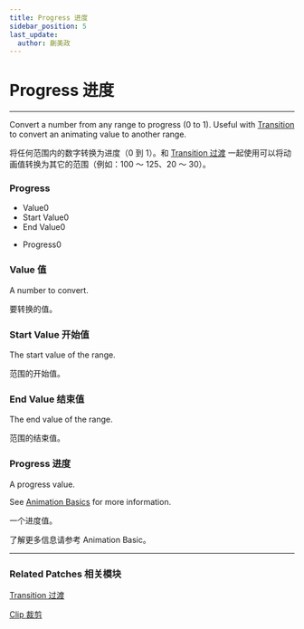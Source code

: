 ```yaml
---
title: Progress 进度
sidebar_position: 5
last_update:
  author: 蒯美政
---
```


# Progress 进度

---

Convert a number from any range to progress (0 to 1). Useful with [Transition](https://origami.design/documentation/patches/builtin.transition.html) to convert an animating value to another range.

将任何范围内的数字转换为进度（0 到 1）。和 [Transition 过渡](./Transition.md) 一起使用可以将动画值转换为其它的范围（例如：100 ～ 125、20 ～ 30）。

<div className="patch-container">
    <div className="patch processor">
        <h3>Progress</h3>
        <ul className="inputs">
            <li>Value<span>0</span></li>
            <li>Start Value<span>0</span></li>
            <li>End Value<span>0</span></li>
        </ul>
        <ul className="outputs">
            <li>Progress<span>0</span></li>
        </ul>
    </div>
</div>

### Value 值

A number to convert.

要转换的值。

### Start Value 开始值

The start value of the range.

范围的开始值。

### End Value 结束值

The end value of the range.

范围的结束值。

### Progress 进度

A progress value.

See [Animation Basics](./../PatchEditor/Animations.md) for more information.

一个进度值。

了解更多信息请参考 Animation Basic。

---

### Related Patches 相关模块

[Transition 过渡](./Transition.md)

[Clip 裁剪](./Clip.md)

